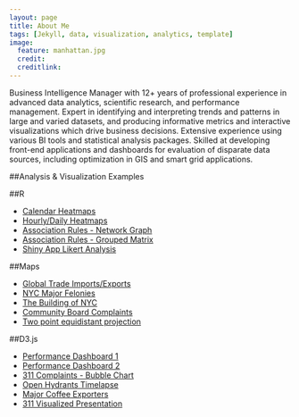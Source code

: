 ```yaml
---
layout: page
title: About Me
tags: [Jekyll, data, visualization, analytics, template]
image:
  feature: manhattan.jpg
  credit: 
  creditlink: 
---
```


Business Intelligence Manager with 12+ years of professional experience in advanced data analytics, scientific research, and performance management. Expert in identifying and interpreting trends and patterns in large and varied datasets, and producing informative metrics and interactive visualizations which drive business decisions. Extensive experience using various BI tools and statistical analysis packages. Skilled at developing front-end applications and dashboards for evaluation of disparate data sources, including optimization in GIS and smart grid applications. 


##Analysis & Visualization Examples

##R

* <a href="https://raw.githubusercontent.com/timothymartin76/Calendar_Heatmaps/master/heatmap.PNG" target="_blank">Calendar Heatmaps</a>
* <a href="https://raw.githubusercontent.com/timothymartin76/R_Heatmaps/master/heatmap.PNG" target="_blank">Hourly/Daily Heatmaps</a>
* <a href="https://raw.githubusercontent.com/timothymartin76/SS_LastMin/gh-pages/net.PNG" target="_blank">Association Rules - Network Graph</a>
* <a href="https://raw.githubusercontent.com/timothymartin76/Market_Basket/master/grouped.PNG" target="_blank">Association Rules - Grouped Matrix</a>
* <a href="http://timothymartin76.github.io/Likert-Survey-Shiny/" target="_blank">Shiny App Likert Analysis</a>

##Maps
* <a href="http://timothymartin76.github.io/MAPS/Global_Trade/#Imports" target="_blank">Global Trade Imports/Exports</a>
* <a href="http://timothymartin76.github.io/CMBD_Felony/combined" target="_blank">NYC Major Felonies</a>
* <a href="https://vimeo.com/137822077" target="_blank">The Building of NYC</a>
* <a href="http://timothymartin76.github.io/Community_Board_Profiles_311/" target="_blank">Community Board Complaints</a>
* <a href="http://timothymartin76.github.io/MAPS/Two_Point_Equidistant.html" target="_blank">Two point equidistant projection</a>

##D3.js
* <a href="http://timothymartin76.github.io/Performance_Dashboard_2/" target="_blank">Performance Dashboard 1</a>
* <a href="http://timothymartin76.github.io/Dashboard-D3/" target="_blank">Performance Dashboard 2</a>
* <a href="http://nyc311bi.github.io/SR_Bubble/" target="_blank">311 Complaints - Bubble Chart</a>
* <a href="http://timothymartin76.github.io/Hydrant_Complaints_Timelapse/" target="_blank">Open Hydrants Timelapse</a>
* <a href="http://timothymartin76.github.io/SS_LastMin/examples/coffee" target="_blank">Major Coffee Exporters</a>
* <a href="http://timothymartin76.github.io/Visualized_Draft" target="_blank">311 Visualized Presentation</a>




